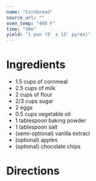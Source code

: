 ```yaml
---
name: "Cornbread"
source_url: ""
oven_temp: "400 F"
time: "50m"
yield: "1 pan (9' x 13' pyrex)"
---
```


# Ingredients

- 1.5 cups of cornmeal
- 2.5 cups of milk
- 2 cups of flour
- 2/3 cups sugar
- 2 eggs
- 0.5 cups vegetable oil
- 1 tablespoon baking powder
- 1 tablespoon salt
- (semi-optional) vanilla extract
- (optional) apples
- (optional) chocolate chips

# Directions


